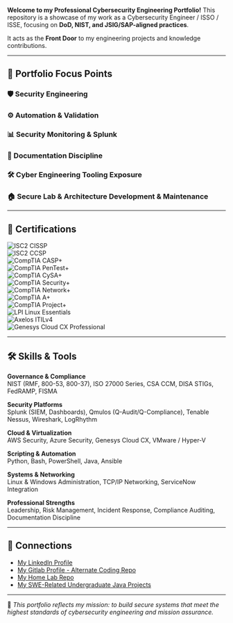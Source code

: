 **Welcome to my Professional Cybersecurity Engineering Portfolio!** 
This repository is a showcase of my work as a Cybersecurity Engineer / ISSO / ISSE, focusing on **DoD, NIST, and JSIG/SAP-aligned practices**.  

It acts as the **Front Door** to my engineering projects and knowledge contributions.

---

## 🎯 Portfolio Focus Points

### 🛡️ Security Engineering

### ⚙️ Automation & Validation

### 📊 Security Monitoring & Splunk

### 📑 Documentation Discipline

### 🛠️ Cyber Engineering Tooling Exposure

### 🏠 Secure Lab & Architecture Development & Maintenance

---

## 📜 Certifications  

![ISC2 CISSP](https://img.shields.io/badge/CISSP-ISC2-green)  
![ISC2 CCSP](https://img.shields.io/badge/CCSP-ISC2-green)  
![CompTIA CASP+](https://img.shields.io/badge/CASP+-CompTIA-blue)  
![CompTIA PenTest+](https://img.shields.io/badge/PenTest+-CompTIA-blue)  
![CompTIA CySA+](https://img.shields.io/badge/CySA+-CompTIA-blue)  
![CompTIA Security+](https://img.shields.io/badge/Security+-CompTIA-red)  
![CompTIA Network+](https://img.shields.io/badge/Network+-CompTIA-red)  
![CompTIA A+](https://img.shields.io/badge/A+-CompTIA-red)  
![CompTIA Project+](https://img.shields.io/badge/Project+-CompTIA-orange)  
![LPI Linux Essentials](https://img.shields.io/badge/Linux%20Essentials-LPI-yellow)  
![Axelos ITILv4](https://img.shields.io/badge/ITILv4-Foundation-purple)  
![Genesys Cloud CX Professional](https://img.shields.io/badge/Genesys-Cloud%20CX%20Professional-lightgrey)

---

## 🛠️ Skills & Tools  

**Governance & Compliance**  
NIST (RMF, 800-53, 800-37), ISO 27000 Series, CSA CCM, DISA STIGs, FedRAMP, FISMA  

**Security Platforms**  
Splunk (SIEM, Dashboards), Qmulos (Q-Audit/Q-Compliance), Tenable Nessus, Wireshark, LogRhythm  

**Cloud & Virtualization**  
AWS Security, Azure Security, Genesys Cloud CX, VMware / Hyper-V  

**Scripting & Automation**  
Python, Bash, PowerShell, Java, Ansible  

**Systems & Networking**  
Linux & Windows Administration, TCP/IP Networking, ServiceNow Integration  

**Professional Strengths**  
Leadership, Risk Management, Incident Response, Compliance Auditing, Documentation Discipline  

---

## 🔗 Connections
- [My LinkedIn Profile](https://www.linkedin.com/in/reece-niemuth-mba-cissp-ccsp-54a87419a/)
- [My Gitlab Profile - Alternate Coding Repo](https://gitlab.com/ReeceNiemuth)
- [My Home Lab Repo](https://github.com/ReeceNiemuth/HomeLab-ISSE-Collection)
- [My SWE-Related Undergraduate Java Projects](https://github.com/ReeceNiemuth/TCU-SWE-Undergrad-Projects)

---

📌 *This portfolio reflects my mission: to build secure systems that meet the highest standards of cybersecurity engineering and mission assurance.*
